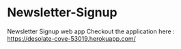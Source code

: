 # Newsletter-Signup
Newsletter Signup web app 
Checkout the application here : https://desolate-cove-53019.herokuapp.com/
